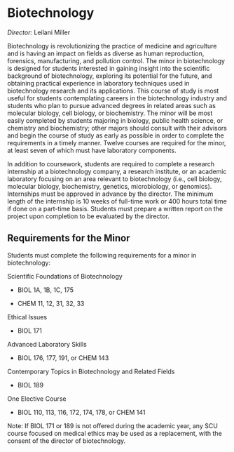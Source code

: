 Biotechnology
=============

*Director:* Leilani Miller

Biotechnology is revolutionizing the practice of medicine and agriculture and is having an impact on fields as diverse as human reproduction, forensics, manufacturing, and pollution control. The minor in biotechnology is designed for students interested in gaining insight into the scientific background of biotechnology, exploring its potential for the future, and obtaining practical experience in laboratory techniques used in biotechnology research and its applications. This course of study is most useful for students contemplating careers in the biotechnology industry and students who plan to pursue advanced degrees in related areas such as molecular biology, cell biology, or biochemistry. The minor will be most easily completed by students majoring in biology, public health science, or chemistry and biochemistry; other majors should consult with their advisors and begin the course of study as early as possible in order to complete the requirements in a timely manner. Twelve courses are required for the minor, at least seven of which must have laboratory components.

In addition to coursework, students are required to complete a research internship at a biotechnology company, a research institute, or an academic laboratory focusing on an area relevant to biotechnology (i.e., cell biology, molecular biology, biochemistry, genetics, microbiology, or genomics). Internships must be approved in advance by the director. The minimum length of the internship is 10 weeks of full-time work or 400 hours total time if done on a part-time basis. Students must prepare a written report on the project upon completion to be evaluated by the director.

Requirements for the Minor
--------------------------

Students must complete the following requirements for a minor in biotechnology:

Scientific Foundations of Biotechnology

-   BIOL 1A, 1B, 1C, 175

-   CHEM 11, 12, 31, 32, 33

Ethical Issues

-   BIOL 171

Advanced Laboratory Skills

-   BIOL 176, 177, 191, or CHEM 143

Contemporary Topics in Biotechnology and Related Fields

-   BIOL 189

One Elective Course

-   BIOL 110, 113, 116, 172, 174, 178, or CHEM 141

Note: If BIOL 171 or 189 is not offered during the academic year, any SCU course focused on medical ethics may be used as a replacement, with the consent of the director of biotechnology.
